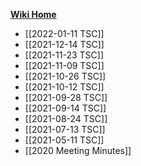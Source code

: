 **[Wiki Home](Home)**

- [[2022-01-11 TSC]]
- [[2021-12-14 TSC]]
- [[2021-11-23 TSC]]
- [[2021-11-09 TSC]]
- [[2021-10-26 TSC]]
- [[2021-10-12 TSC]]
- [[2021-09-28 TSC]]
- [[2021-09-14 TSC]]
- [[2021-08-24 TSC]]
- [[2021-07-13 TSC]]
- [[2021-05-11 TSC]]
- [[2020 Meeting Minutes]]
